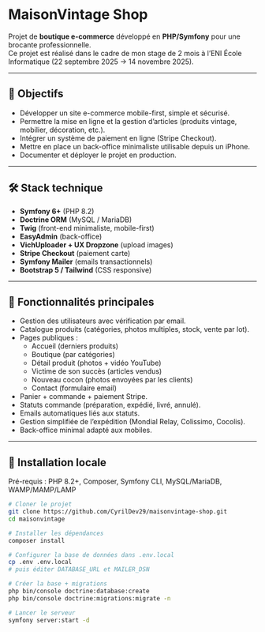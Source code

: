 # MaisonVintage Shop

Projet de **boutique e-commerce** développé en **PHP/Symfony** pour une brocante professionnelle.  
Ce projet est réalisé dans le cadre de mon stage de 2 mois à l’ENI École Informatique (22 septembre 2025 → 14 novembre 2025).

---

## 🎯 Objectifs
- Développer un site e-commerce mobile-first, simple et sécurisé.
- Permettre la mise en ligne et la gestion d’articles (produits vintage, mobilier, décoration, etc.).
- Intégrer un système de paiement en ligne (Stripe Checkout).
- Mettre en place un back-office minimaliste utilisable depuis un iPhone.
- Documenter et déployer le projet en production.

---

## 🛠️ Stack technique
- **Symfony 6+** (PHP 8.2)
- **Doctrine ORM** (MySQL / MariaDB)
- **Twig** (front-end minimaliste, mobile-first)
- **EasyAdmin** (back-office)
- **VichUploader + UX Dropzone** (upload images)
- **Stripe Checkout** (paiement carte)
- **Symfony Mailer** (emails transactionnels)
- **Bootstrap 5 / Tailwind** (CSS responsive)

---

## 📂 Fonctionnalités principales
- Gestion des utilisateurs avec vérification par email.
- Catalogue produits (catégories, photos multiples, stock, vente par lot).
- Pages publiques :
  - Accueil (derniers produits)
  - Boutique (par catégories)
  - Détail produit (photos + vidéo YouTube)
  - Victime de son succès (articles vendus)
  - Nouveau cocon (photos envoyées par les clients)
  - Contact (formulaire email)
- Panier + commande + paiement Stripe.
- Statuts commande (préparation, expédié, livré, annulé).
- Emails automatiques liés aux statuts.
- Gestion simplifiée de l’expédition (Mondial Relay, Colissimo, Cocolis).
- Back-office minimal adapté aux mobiles.

---

## 🚀 Installation locale
Pré-requis : PHP 8.2+, Composer, Symfony CLI, MySQL/MariaDB, WAMP/MAMP/LAMP

```bash
# Cloner le projet
git clone https://github.com/CyrilDev29/maisonvintage-shop.git
cd maisonvintage

# Installer les dépendances
composer install

# Configurer la base de données dans .env.local
cp .env .env.local
# puis éditer DATABASE_URL et MAILER_DSN

# Créer la base + migrations
php bin/console doctrine:database:create
php bin/console doctrine:migrations:migrate -n

# Lancer le serveur
symfony server:start -d

